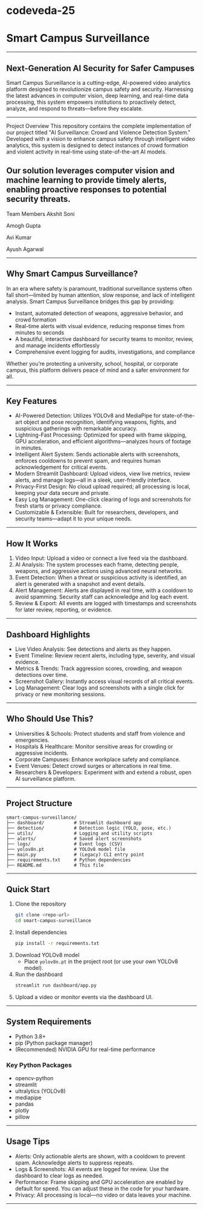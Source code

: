 ﻿# codeveda-25
# Smart Campus Surveillance

---
## Next-Generation AI Security for Safer Campuses

Smart Campus Surveillance is a cutting-edge, AI-powered video analytics platform designed to revolutionize campus safety and security. Harnessing the latest advances in computer vision, deep learning, and real-time data processing, this system empowers institutions to proactively detect, analyze, and respond to threats—before they escalate.

---

Project Overview
This repository contains the complete implementation of our project titled "AI Surveillance: Crowd and Violence Detection System." Developed with a vision to enhance campus safety through intelligent video analytics, this system is designed to detect instances of crowd formation and violent activity in real-time using state-of-the-art AI models.

Our solution leverages computer vision and machine learning to provide timely alerts, enabling proactive responses to potential security threats.
---

Team Members
Akshit Soni

Amogh Gupta

Avi Kumar

Ayush Agarwal

---

## Why Smart Campus Surveillance?

In an era where safety is paramount, traditional surveillance systems often fall short—limited by human attention, slow response, and lack of intelligent analysis. Smart Campus Surveillance bridges this gap by providing:

- Instant, automated detection of weapons, aggressive behavior, and crowd formation
- Real-time alerts with visual evidence, reducing response times from minutes to seconds
- A beautiful, interactive dashboard for security teams to monitor, review, and manage incidents effortlessly
- Comprehensive event logging for audits, investigations, and compliance

Whether you’re protecting a university, school, hospital, or corporate campus, this platform delivers peace of mind and a safer environment for all.

---

## Key Features

- AI-Powered Detection: Utilizes YOLOv8 and MediaPipe for state-of-the-art object and pose recognition, identifying weapons, fights, and suspicious gatherings with remarkable accuracy.
- Lightning-Fast Processing: Optimized for speed with frame skipping, GPU acceleration, and efficient algorithms—analyzes hours of footage in minutes.
- Intelligent Alert System: Sends actionable alerts with screenshots, enforces cooldowns to prevent spam, and requires human acknowledgement for critical events.
- Modern Streamlit Dashboard: Upload videos, view live metrics, review alerts, and manage logs—all in a sleek, user-friendly interface.
- Privacy-First Design: No cloud upload required; all processing is local, keeping your data secure and private.
- Easy Log Management: One-click clearing of logs and screenshots for fresh starts or privacy compliance.
- Customizable & Extensible: Built for researchers, developers, and security teams—adapt it to your unique needs.

---

## How It Works

1. Video Input: Upload a video or connect a live feed via the dashboard.
2. AI Analysis: The system processes each frame, detecting people, weapons, and aggressive actions using advanced neural networks.
3. Event Detection: When a threat or suspicious activity is identified, an alert is generated with a snapshot and event details.
4. Alert Management: Alerts are displayed in real time, with a cooldown to avoid spamming. Security staff can acknowledge and log each event.
5. Review & Export: All events are logged with timestamps and screenshots for later review, reporting, or evidence.

---

## Dashboard Highlights

- Live Video Analysis: See detections and alerts as they happen.
- Event Timeline: Review recent alerts, including type, severity, and visual evidence.
- Metrics & Trends: Track aggression scores, crowding, and weapon detections over time.
- Screenshot Gallery: Instantly access visual records of all critical events.
- Log Management: Clear logs and screenshots with a single click for privacy or new monitoring sessions.

---

## Who Should Use This?
- Universities & Schools: Protect students and staff from violence and emergencies.
- Hospitals & Healthcare: Monitor sensitive areas for crowding or aggressive incidents.
- Corporate Campuses: Enhance workplace safety and compliance.
- Event Venues: Detect crowd surges or altercations in real time.
- Researchers & Developers: Experiment with and extend a robust, open AI surveillance platform.

---

## Project Structure
```
smart-campus-surveillance/
├── dashboard/           # Streamlit dashboard app
├── detection/           # Detection logic (YOLO, pose, etc.)
├── utils/               # Logging and utility scripts
├── alerts/              # Saved alert screenshots
├── logs/                # Event logs (CSV)
├── yolov8n.pt           # YOLOv8 model file
├── main.py              # (Legacy) CLI entry point
├── requirements.txt     # Python dependencies
├── README.md            # This file
```

---

## Quick Start

1. Clone the repository
   ```bash
   git clone <repo-url>
   cd smart-campus-surveillance
   ```
2. Install dependencies
   ```bash
   pip install -r requirements.txt
   ```
3. Download YOLOv8 model
   - Place `yolov8n.pt` in the project root (or use your own YOLOv8 model).
4. Run the dashboard
   ```bash
   streamlit run dashboard/app.py
   ```
5. Upload a video or monitor events via the dashboard UI.

---

## System Requirements
- Python 3.8+
- pip (Python package manager)
- (Recommended) NVIDIA GPU for real-time performance

### Key Python Packages
- opencv-python
- streamlit
- ultralytics (YOLOv8)
- mediapipe
- pandas
- plotly
- pillow

---

## Usage Tips
- Alerts: Only actionable alerts are shown, with a cooldown to prevent spam. Acknowledge alerts to suppress repeats.
- Logs & Screenshots: All events are logged for review. Use the dashboard to clear logs as needed.
- Performance: Frame skipping and GPU acceleration are enabled by default for speed. You can adjust these in the code for your hardware.
- Privacy: All processing is local—no video or data leaves your machine.

--- 
